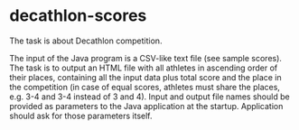 # decathlon-scores

The task is about Decathlon competition.

The input of the Java program is a CSV-like text file (see sample scores). The task is to output an HTML file with all athletes in ascending order of their places, containing all the input data plus total score and the place in the competition (in case of equal scores, athletes must share the places, e.g. 3-4 and 3-4 instead of 3 and 4). Input and output file names should be provided as parameters to the Java application at the startup. Application should ask for those parameters itself.

